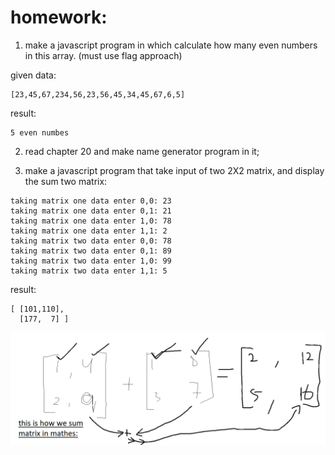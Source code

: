 # homework:

1) make a javascript program in which calculate how many even numbers in this array. (must use flag approach)

given data:
```
[23,45,67,234,56,23,56,45,34,45,67,6,5]
```
result:
```
5 even numbes
```

2)  read chapter 20 and make name generator program in it; 


3) make a javascript program that take input of two 2X2 matrix, and display the sum two matrix:
```
taking matrix one data enter 0,0: 23
taking matrix one data enter 0,1: 21
taking matrix one data enter 1,0: 78
taking matrix one data enter 1,1: 2
taking matrix two data enter 0,0: 78
taking matrix two data enter 0,1: 89
taking matrix two data enter 1,0: 99
taking matrix two data enter 1,1: 5
```
result:
```
[ [101,110],
  [177,  7] ]
```
![](Untitled.png)




